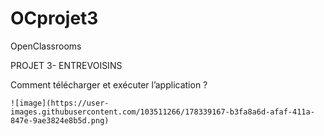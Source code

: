 # OCprojet3

OpenClassrooms

PROJET 3- ENTREVOISINS

Comment télécharger et exécuter l’application ?

    ![image](https://user-images.githubusercontent.com/103511266/178339167-b3fa8a6d-afaf-411a-847e-9ae3824e8b5d.png)
